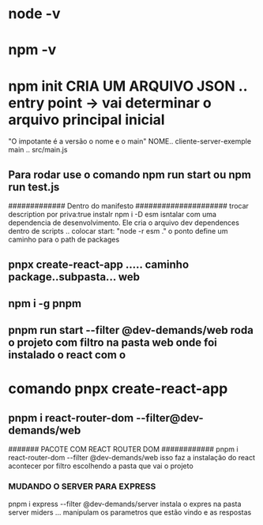 # node -v

# npm -v

# npm init CRIA UM ARQUIVO JSON .. entry point -> vai determinar o arquivo principal inicial

"O impotante é a versão o nome e o main"
NOME.. cliente-server-exemple
main .. src/main.js

## Para rodar use o comando npm run start ou npm run test.js

############# Dentro do manifesto #####################
trocar description por priva:true
instalr npm i -D esm isntalar com uma dependencia de desenvolvimento. Ele cria o arquivo dev dependences
dentro de scripts .. colocar start: "node -r esm ." o ponto define um caminho para o path de packages

## pnpx create-react-app ..... caminho package..subpasta... web

## npm i -g pnpm

## pnpm run start --filter @dev-demands/web roda o projeto com filtro na pasta web onde foi instalado o react com o

# comando pnpx create-react-app

## pnpm i react-router-dom --filter@dev-demands/web

####### PACOTE COM REACT ROUTER DOM ############
pnpm i react-router-dom --filter @dev-demands/web isso faz a instalação do react acontecer por filtro escolhendo a pasta que vai o projeto

### MUDANDO O SERVER PARA EXPRESS

pnpm i express --filter @dev-demands/server instala o expres na pasta server
miders ... manipulam os parametros que estão vindo e as respostas
